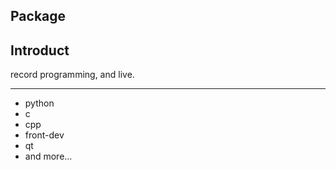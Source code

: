 Package
-------

Introduct
---------
record programming, and live.

---
- python
- c
- cpp
- front-dev
- qt
- and more...
